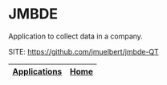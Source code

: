 # JMBDE
 
 Application to collect data in a company.
 
 SITE: https://github.com/jmuelbert/jmbde-QT

 | [Applications](https://portable-linux-apps.github.io/apps.html) | [Home](https://portable-linux-apps.github.io)
 | --- | --- |
